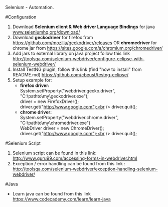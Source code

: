 Selenium - Automation. 

#Configuration
1. Download <b>Selenium client & Web driver Language Bindings</b> for java www.seleniumhq.org/download/
2. Download <b>geckodriver</b> for firefox from https://github.com/mozilla/geckodriver/releases OR <b>chromedriver</b> for chrome jar from https://sites.google.com/a/chromium.org/chromedriver/
3. Add jars to external library on java project follow this link http://toolsqa.com/selenium-webdriver/configure-eclipse-with-selenium-webdriver/
3. Install TestNG plugin, follow this link (find "how to install" from README.md) https://github.com/cbeust/testng-eclipse/
4. Setup example for:
   - <b>firefox driver:</b><br />
     System.setProperty("webdriver.gecko.driver", "C:\\pathto\\my\\geckodriver.exe");<br />
     driver = new FirefoxDriver();<br />
     driver.get("http://www.google.com");<br />
     driver.quit();<br />
   - <b>chrome driver:</b><br />
     System.setProperty("webdriver.chrome.driver", "C:\\pathto\\my\\chromedriver.exe")<br />
     WebDriver driver = new ChromeDriver();<br />
     driver.get("http://www.google.com");<br />
     driver.quit();<br />

#Selenium Script 

1. Selenium script can be found in this link: http://www.guru99.com/accessing-forms-in-webdriver.html
2. Exception / error handling can be found from this link : http://toolsqa.com/selenium-webdriver/exception-handling-selenium-webdriver/

#Java 

- Learn java can be found from this link https://www.codecademy.com/learn/learn-java

